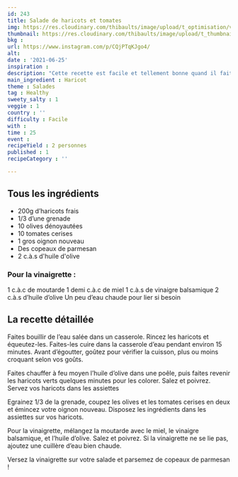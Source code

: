 ```yaml
---
id: 243
title: Salade de haricots et tomates
img: https://res.cloudinary.com/thibaults/image/upload/t_optimisation/v1624713544/Recipes/20210625_salades_haricots_tomates.jpg
thumbnail: https://res.cloudinary.com/thibaults/image/upload/t_thumbnail_josie/v1624713544/Recipes/20210625_salades_haricots_tomates.jpg
bkg : 
url: https://www.instagram.com/p/CQjPTqKJgo4/
alt: 
date : '2021-06-25'
inspiration : 
description: "Cette recette est facile et tellement bonne quand il fait chaud !"
main_ingredient : Haricot
theme : Salades
tag : Healthy
sweety_salty : 1
veggie : 1
country : ''
difficulty : Facile
with : 
time : 25
event : 
recipeYield : 2 personnes
published : 1
recipeCategory : ''

---
```


## Tous les ingrédients
 - 200g d’haricots frais
 - 1/3 d’une grenade
 - 10 olives dénoyautées
 - 10 tomates cerises
 - 1 gros oignon nouveau
 - Des copeaux de parmesan
 - 2 c.à.s d'huile d'olive

### Pour la vinaigrette :
1 c.à.c de moutarde
1 demi c.à.c de miel
1 c.à.s de vinaigre balsamique
2 c.à.s d’huile d’olive
Un peu d’eau chaude pour lier si besoin

## La recette détaillée
Faites bouillir de l’eau salée dans un casserole. Rincez les haricots et équeutez-les. Faites-les cuire dans la casserole d’eau pendant environ 15 minutes. Avant d’égoutter, goûtez pour vérifier la cuisson, plus ou moins croquant selon vos goûts.

Faites chauffer à feu moyen l’huile d’olive dans une poêle, puis faites revenir les haricots verts quelques minutes pour les colorer. Salez et poivrez. Servez vos haricots dans les assiettes

Egrainez 1/3 de la grenade, coupez les olives et les tomates cerises en deux et émincez votre oignon nouveau. Disposez les ingrédients dans les assiettes sur vos haricots.

Pour la vinaigrette, mélangez la moutarde avec le miel, le vinaigre balsamique, et l’huile d’olive. Salez et poivrez. Si la vinaigrette ne se lie pas, ajoutez une cuillère d’eau bien chaude.

Versez la vinaigrette sur votre salade et parsemez de copeaux de parmesan !